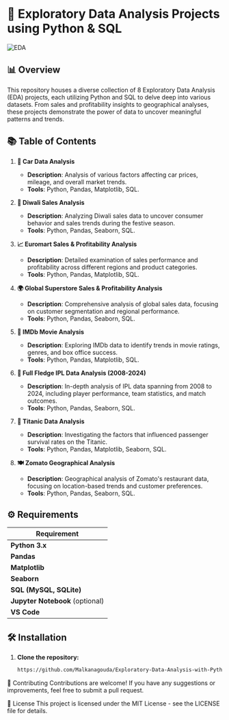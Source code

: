 # 📝 Exploratory Data Analysis Projects using Python & SQL

![EDA](https://cdn.educba.com/academy/wp-content/uploads/2020/01/exploratory-data-analysis.jpg.webp)

## 📊 Overview

This repository houses a diverse collection of 8 Exploratory Data Analysis (EDA) projects, each utilizing Python and SQL to delve deep into various datasets. From sales and profitability insights to geographical analyses, these projects demonstrate the power of data to uncover meaningful patterns and trends.

## 📚 Table of Contents

1. **🚗 Car Data Analysis**
   - **Description**: Analysis of various factors affecting car prices, mileage, and overall market trends.
   - **Tools**: Python, Pandas, Matplotlib, SQL.

2. **🎇 Diwali Sales Analysis**
   - **Description**: Analyzing Diwali sales data to uncover consumer behavior and sales trends during the festive season.
   - **Tools**: Python, Pandas, Seaborn, SQL.

3. **📈 Euromart Sales & Profitability Analysis**
   - **Description**: Detailed examination of sales performance and profitability across different regions and product categories.
   - **Tools**: Python, Pandas, Matplotlib, SQL.

4. **🌍 Global Superstore Sales & Profitability Analysis**
   - **Description**: Comprehensive analysis of global sales data, focusing on customer segmentation and regional performance.
   - **Tools**: Python, Pandas, Seaborn, SQL.

5. **🎥 IMDb Movie Analysis**
   - **Description**: Exploring IMDb data to identify trends in movie ratings, genres, and box office success.
   - **Tools**: Python, Pandas, Matplotlib, SQL.

6. **🏏 Full Fledge IPL Data Analysis (2008-2024)**
   - **Description**: In-depth analysis of IPL data spanning from 2008 to 2024, including player performance, team statistics, and match outcomes.
   - **Tools**: Python, Pandas, Seaborn, SQL.

7. **🚢 Titanic Data Analysis**
   - **Description**: Investigating the factors that influenced passenger survival rates on the Titanic.
   - **Tools**: Python, Pandas, Matplotlib, Seaborn, SQL.

8. **🍽️ Zomato Geographical Analysis**
   - **Description**: Geographical analysis of Zomato's restaurant data, focusing on location-based trends and customer preferences.
   - **Tools**: Python, Pandas, Seaborn, SQL.

## ⚙️ Requirements

 Requirement |
|-------------|
| **Python 3.x** |
| **Pandas** |
| **Matplotlib** |
| **Seaborn** |
| **SQL (MySQL, SQLite)** |
| **Jupyter Notebook** (optional) |
|**VS Code** |

## 🛠️ Installation

1. **Clone the repository:**
   ```bash
   https://github.com/Malkanagouda/Exploratory-Data-Analysis-with-Python
🤝 Contributing
Contributions are welcome! If you have any suggestions or improvements, feel free to submit a pull request.

📜 License
This project is licensed under the MIT License - see the LICENSE file for details.

